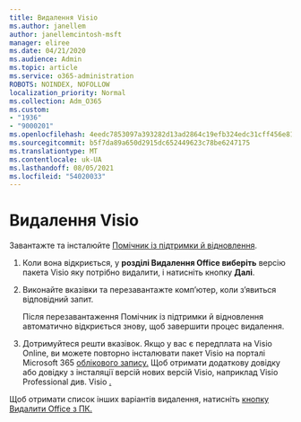 ```yaml
---
title: Видалення Visio
ms.author: janellem
author: janellemcintosh-msft
manager: eliree
ms.date: 04/21/2020
ms.audience: Admin
ms.topic: article
ms.service: o365-administration
ROBOTS: NOINDEX, NOFOLLOW
localization_priority: Normal
ms.collection: Adm_O365
ms.custom:
- "1936"
- "9000201"
ms.openlocfilehash: 4eedc7853097a393282d13ad2864c19efb324edc31cff456e815180133dd30f1
ms.sourcegitcommit: b5f7da89a650d2915dc652449623c78be6247175
ms.translationtype: MT
ms.contentlocale: uk-UA
ms.lasthandoff: 08/05/2021
ms.locfileid: "54020033"
---
```

# <a name="uninstall-visio"></a>Видалення Visio

Завантажте та інсталюйте [Помічник із підтримки й відновлення](https://aka.ms/SARA-OfficeUninstall-Alchemy).
  
1. Коли вона відкриється, у **розділі Видалення Office виберіть** версію пакета Visio яку потрібно видалити, і натисніть кнопку **Далі**. 
    
2. Виконайте вказівки та перезавантажте комп’ютер, коли з’явиться відповідний запит.
    
    Після перезавантаження Помічник із підтримки й відновлення автоматично відкриється знову, щоб завершити процес видалення.
    
3. Дотримуйтеся решти вказівок. Якщо у вас є передплата на Visio Online, ви можете повторно інсталювати пакет Visio на порталі Microsoft 365 [облікового запису.](https://portal.office.com/account#installs) Щоб отримати додаткову довідку або довідку з інсталяції версій нових версій Visio, наприклад Visio Professional див. Visio [.](https://support.office.com/article/f98f21e3-aa02-4827-9167-ddab5b025710?wt.mc_id=OfficeAdm_ClientDIA_Alchemy1936) 
    
Щоб отримати список інших варіантів видалення, натисніть [кнопку Видалити Office з ПК.](https://support.office.com/article/9dd49b83-264a-477a-8fcc-2fdf5dbf61d8?wt.mc_id=OfficeAdm_ClientDIA_Alchemy1936)